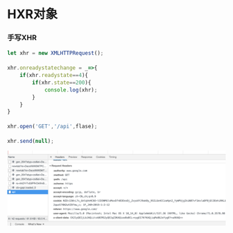 # HXR对象

### 手写XHR
```js
let xhr = new XMLHTTPRequest();

xhr.onreadystatechange = _=>{
    if(xhr.readystate==4){
        if(xhr.state==200){
            console.log(xhr);
        }
    }
}

xhr.open('GET','/api',flase);

xhr.send(null);

```
![](/blog_assets/xhr_devetool.png)
